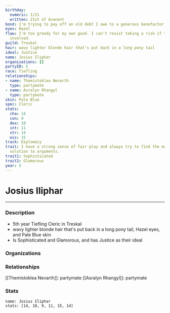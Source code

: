 ```yaml
---
birthday:
  numeric: 1/21
  written: 21st of Avanent
bond: I'm trying to pay off an old debt I owe to a generous benefactor.
eyes: Hazel
flaw: I'm too greedy for my own good. I can't resist taking a risk if there's money
  involved.
guild: Treskal
hair: wavy lighter blonde hair that's put back in a long pony tail
ideal: Justice
name: Josius Iliphar
organizations: []
partyID: 5
race: Tiefling
relationships:
- name: Themistoklea Nevarth
  type: partymate
- name: Asralyn Rhangyl
  type: partymate
skin: Pale Blue
spec: Cleric
stats:
  cha: 14
  con: 9
  dex: 10
  int: 11
  str: 14
  wis: 15
track: Diplomacy
trait: I have a strong sense of fair play and always try to find the most equitable
  solution to arguments.
trait1: Sophisticated
trait2: Glamorous
year: 5
---
```

# Josius Iliphar
---
### Description
- 5th year Tiefling Cleric in Treskal
- wavy lighter blonde hair that's put back in a long pony tail, Hazel eyes, and Pale Blue skin
- Is Sophisticated and Glamorous, and has Justice as their ideal

### Organizations
### Relationships
[[Themistoklea Nevarth]]: partymate
[[Asralyn Rhangyl]]: partymate
### Stats
```statblock
name: Josius Iliphar
stats: [14, 10, 9, 11, 15, 14]
```